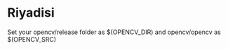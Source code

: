 Riyadisi
========

Set your opencv/release folder as $(OPENCV_DIR) and opencv/opencv as $(OPENCV_SRC)
